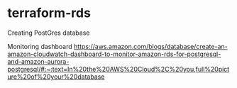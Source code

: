 # terraform-rds

Creating PostGres database

Monitoring dashboard
https://aws.amazon.com/blogs/database/create-an-amazon-cloudwatch-dashboard-to-monitor-amazon-rds-for-postgresql-and-amazon-aurora-postgresql/#:~:text=In%20the%20AWS%20Cloud%2C%20you,full%20picture%20of%20your%20database
